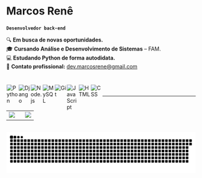 # Marcos Renê 

**`Desenvolvedor back-end`**

🔍 **Em busca de novas oportunidades.**  
🎓 **Cursando Análise e Desenvolvimento de Sistemas** – FAM.  
💻 **Estudando Python de forma autodidata.**  
📧 **Contato profissional:** dev.marcosrene@gmail.com  

#

<img 
    align="left" 
    alt="Python"
    title="Python"
    width="30px" 
    style="padding: 1px;" 
    src="https://cdn.jsdelivr.net/gh/devicons/devicon@latest/icons/python/python-original.svg" 
/>
<img 
    align="left" 
    alt="Django"
    title="Django"
    width="30px" 
    style="padding: 1px;" 
    src="https://cdn.jsdelivr.net/gh/devicons/devicon/icons/django/django-plain.svg" 
/>
<img 
    align="left" 
    alt="Node.js" 
    title="Node.js"
    width="30px" 
    style="padding: 1px;"  
    src="https://cdn.jsdelivr.net/gh/devicons/devicon@latest/icons/nodejs/nodejs-original.svg" 
/>
<img 
    align="left" 
    alt="MySQL"
    title="MySQL"
    width="30px" 
    style="padding: 1px;" 
    src="https://cdn.jsdelivr.net/gh/devicons/devicon@latest/icons/mysql/mysql-original.svg" 
/>
<img 
    align="left" 
    alt="Git"
    title="Git"
    width="30px" 
    style="padding: 1px;" 
    src="https://cdn.jsdelivr.net/gh/devicons/devicon@latest/icons/git/git-original.svg" 
/>
<img 
    align="left" 
    alt="JavaScript"
    title="JavaScript"
    width="30px" 
    style="padding: 1px;"  
    src="https://cdn.jsdelivr.net/gh/devicons/devicon@latest/icons/javascript/javascript-original.svg" 
/>
<img 
    align="left" 
    alt="HTML"
    title="HTML"
    width="30px" 
    style="padding: 1px;" 
    src="https://cdn.jsdelivr.net/gh/devicons/devicon@latest/icons/html5/html5-original.svg" 
/>
<img 
    align="left" 
    alt="CSS"
    title="CSS"
    width="30px" 
    style="padding: 1px;" 
    src="https://cdn.jsdelivr.net/gh/devicons/devicon@latest/icons/css3/css3-original.svg" 
/>
<br/>

---

<div align="center">
  <table style="border-collapse: collapse; border-spacing: 0;">
    <tr>
      <td style="padding-right: 20px; border: none;">
        <img src="https://github-readme-stats.vercel.app/api?username=marcosreneGIT&theme=dark&custom_title=Estatísticas&show_icons=true&count_private=true" height="200px"/>
      </td>
      <td style="vertical-align: middle; border: none;">
        <img src="https://github-readme-stats.vercel.app/api/top-langs/?username=marcosreneGIT&theme=dark&layout=compact&langs_count=9&custom_title=Linguagens" height="130px"/>
      </td>
    </tr>
  </table>
</div>



<br/>

<div align="center">
    <picture>
      <source media="(prefers-color-scheme: dark)" srcset="https://raw.githubusercontent.com/marcosreneGIT/marcosreneGIT/output/github-contribution-grid-snake-dark.svg">
      <source media="(prefers-color-scheme: light)" srcset="https://raw.githubusercontent.com/marcosreneGIT/marcosreneGIT/output/github-contribution-grid-snake-dark.svg">
      <img align="center" alt="github contribution grid snake animation" src="https://raw.githubusercontent.com/marcosreneGIT/marcosreneGIT/output/github-contribution-grid-snake.svg">
    </picture>
</div>


